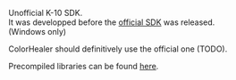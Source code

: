 Unofficial K-10 SDK.  
It was developped before the [official SDK](http://kleininstruments.com/Downloads/SDK%20Package%20v2.01%20-%20Beta.rar) was released.  
(Windows only)  

ColorHealer should definitively use the official one (TODO).

Precompiled libraries can be found [here](https://github.com/downloads/mikrosimage/OpenDisplayCalibrator/klein_k10_precompiled_libs.zip).
